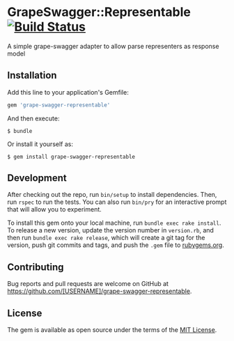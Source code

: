 # GrapeSwagger::Representable [![Build Status](https://travis-ci.org/Bugagazavr/grape-swagger-representable.svg)](https://travis-ci.org/Bugagazavr/grape-swagger-representable)

A simple grape-swagger adapter to allow parse representers as response model

## Installation

Add this line to your application's Gemfile:

```ruby
gem 'grape-swagger-representable'
```

And then execute:

    $ bundle

Or install it yourself as:

    $ gem install grape-swagger-representable

## Development

After checking out the repo, run `bin/setup` to install dependencies. Then, run `rspec` to run the tests. You can also run `bin/pry` for an interactive prompt that will allow you to experiment.

To install this gem onto your local machine, run `bundle exec rake install`. To release a new version, update the version number in `version.rb`, and then run `bundle exec rake release`, which will create a git tag for the version, push git commits and tags, and push the `.gem` file to [rubygems.org](https://rubygems.org).

## Contributing

Bug reports and pull requests are welcome on GitHub at https://github.com/[USERNAME]/grape-swagger-representable.

## License

The gem is available as open source under the terms of the [MIT License](http://opensource.org/licenses/MIT).

